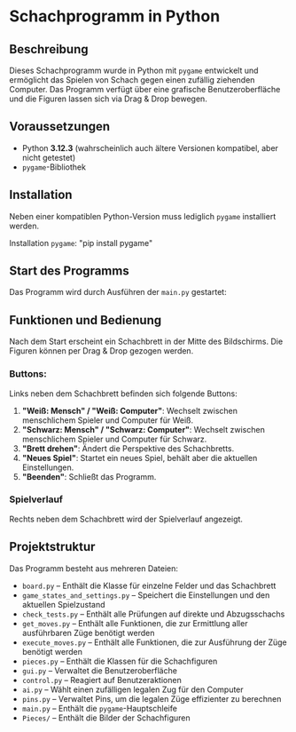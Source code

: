 # Schachprogramm in Python

## Beschreibung
Dieses Schachprogramm wurde in Python mit `pygame` entwickelt und ermöglicht das Spielen von Schach gegen einen zufällig ziehenden Computer.
Das Programm verfügt über eine grafische Benutzeroberfläche und die Figuren lassen sich via Drag & Drop bewegen.

## Voraussetzungen
- Python **3.12.3** (wahrscheinlich auch ältere Versionen kompatibel, aber nicht getestet)
- `pygame`-Bibliothek

## Installation
Neben einer kompatiblen Python-Version muss lediglich `pygame` installiert werden.

Installation `pygame`: "pip install pygame"

## Start des Programms
Das Programm wird durch Ausführen der `main.py` gestartet:

## Funktionen und Bedienung
Nach dem Start erscheint ein Schachbrett in der Mitte des Bildschirms. Die Figuren können per Drag & Drop gezogen werden.

### Buttons:
Links neben dem Schachbrett befinden sich folgende Buttons:
1. **"Weiß: Mensch" / "Weiß: Computer"**: Wechselt zwischen menschlichem Spieler und Computer für Weiß.
2. **"Schwarz: Mensch" / "Schwarz: Computer"**: Wechselt zwischen menschlichem Spieler und Computer für Schwarz.
3. **"Brett drehen"**: Ändert die Perspektive des Schachbretts.
4. **"Neues Spiel"**: Startet ein neues Spiel, behält aber die aktuellen Einstellungen.
5. **"Beenden"**: Schließt das Programm.

### Spielverlauf
Rechts neben dem Schachbrett wird der Spielverlauf angezeigt.

## Projektstruktur
Das Programm besteht aus mehreren Dateien:
- `board.py` – Enthält die Klasse für einzelne Felder und das Schachbrett
- `game_states_and_settings.py` – Speichert die Einstellungen und den aktuellen Spielzustand
- `check_tests.py` – Enthält alle Prüfungen auf direkte und Abzugsschachs
- `get_moves.py` – Enthält alle Funktionen, die zur Ermittlung aller ausführbaren Züge benötigt werden
- `execute_moves.py` – Enthält alle Funktionen, die zur Ausführung der Züge benötigt werden
- `pieces.py` – Enthält die Klassen für die Schachfiguren
- `gui.py` – Verwaltet die Benutzeroberfläche
- `control.py` – Reagiert auf Benutzeraktionen
- `ai.py` – Wählt einen zufälligen legalen Zug für den Computer
- `pins.py` – Verwaltet Pins, um die legalen Züge effizienter zu berechnen
- `main.py` – Enthält die `pygame`-Hauptschleife
- `Pieces/` – Enthält die Bilder der Schachfiguren
